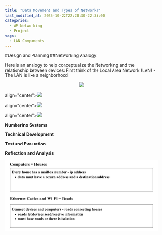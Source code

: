```yaml
---
title: "Data Movement and Types of Networks"
last_modified_at: 2025-10-22T22:20:30-22:35:00
categories:
  - AP Networking
  - Project
tags:
  - LAN Components
---
```


#Design and Planning
##Networking Analogy:
<p>Here is an analogy to help conceptualize the Networking and the relationship between devices: 
First think of the Local Area Network (LAN) - The LAN is like a neighborhood
<p align="center"><img src="(/assets/images/Photo9DataMovementandTypesofNetworks.jpg)" /></p>
align="center"><img src="(/assets/images/Photo10DataMovementandTypesofNetworks.jpg)"/></p>
align="center"><img src="(/assets/images/Photo11DataMovementandTypesofNetworks.jpg)"/></p>
align="center"><img src="(/assets/images/Photo12DataMovementandTypesofNetworks.jpg)"/></p></p>

**Numbering Systems**

**Technical Development**

**Test and Evaluation**

**Reflection and Analysis**
<!-- ...existing code... -->
![Neighborhood diagram 1](/assets/images/Photo9DataMovementandTypesofNetworks.jpg)
<!-- ...existing code... -->